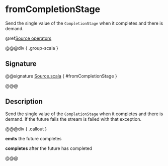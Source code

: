 # fromCompletionStage

Send the single value of the `CompletionStage` when it completes and there is demand.

@ref[Source operators](../index.md#source-operators)

@@@div { .group-scala }

## Signature

@@signature [Source.scala](/akka-stream/src/main/scala/akka/stream/scaladsl/Source.scala) { #fromCompletionStage }

@@@

## Description

Send the single value of the `CompletionStage` when it completes and there is demand.
If the future fails the stream is failed with that exception.


@@@div { .callout }

**emits** the future completes

**completes** after the future has completed

@@@

